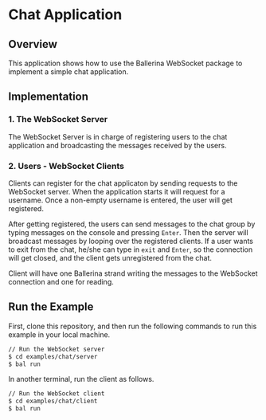 # Chat Application

## Overview

This application shows how to use the Ballerina WebSocket package to implement a simple chat application.

## Implementation

### 1. The WebSocket Server
The WebSocket Server is in charge of registering users to the chat application and broadcasting the messages received by the users.

### 2. Users - WebSocket Clients
Clients can register for the chat applicaton by sending requests to the WebSocket server. When the application starts it will request for a username. Once a non-empty username is entered, the user will get registered.

After getting registered, the users can send messages to the chat group by typing messages on the console and pressing `Enter`. Then the server will broadcast messages by looping over the registered clients.
If a user wants to exit from the chat, he/she can type in `exit` and `Enter`, so the connection will get closed, and the client gets unregistered from the chat.

Client will have one Ballerina strand writing the messages to the WebSocket connection and one for reading. 

## Run the Example

First, clone this repository, and then run the following commands to run this example in your local machine.

```sh
// Run the WebSocket server
$ cd examples/chat/server
$ bal run
```

In another terminal, run the client as follows.
```sh
// Run the WebSocket client
$ cd examples/chat/client
$ bal run
```